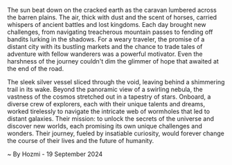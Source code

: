 
The sun beat down on the cracked earth as the caravan lumbered across the barren plains. The air, thick with dust and the scent of horses, carried whispers of ancient battles and lost kingdoms. Each day brought new challenges, from navigating treacherous mountain passes to fending off bandits lurking in the shadows. For a weary traveler, the promise of a distant city with its bustling markets and the chance to trade tales of adventure with fellow wanderers was a powerful motivator.  Even the harshness of the journey couldn't dim the glimmer of hope that awaited at the end of the road.

The sleek silver vessel sliced through the void, leaving behind a shimmering trail in its wake.  Beyond the panoramic view of a swirling nebula, the vastness of the cosmos stretched out in a tapestry of stars. Onboard, a diverse crew of explorers, each with their unique talents and dreams, worked tirelessly to navigate the intricate web of wormholes that led to distant galaxies. Their mission: to unlock the secrets of the universe and discover new worlds, each promising its own unique challenges and wonders.  Their journey, fueled by insatiable curiosity, would forever change the course of their lives and the future of humanity. 

~ By Hozmi - 19 September 2024
